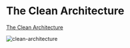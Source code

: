 # The Clean Architecture

[The Clean Architecture](https://blog.cleancoder.com/uncle-bob/2012/08/13/the-clean-architecture.html)

![clean-architecture](https://blog.cleancoder.com/uncle-bob/images/2012-08-13-the-clean-architecture/CleanArchitecture.jpg)
